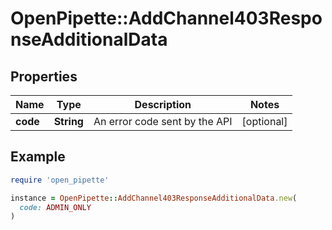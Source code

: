 # OpenPipette::AddChannel403ResponseAdditionalData

## Properties

| Name | Type | Description | Notes |
| ---- | ---- | ----------- | ----- |
| **code** | **String** | An error code sent by the API | [optional] |

## Example

```ruby
require 'open_pipette'

instance = OpenPipette::AddChannel403ResponseAdditionalData.new(
  code: ADMIN_ONLY
)
```

